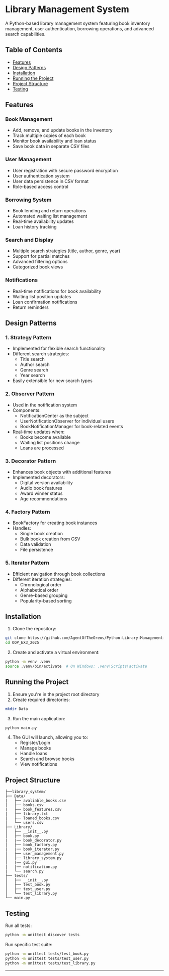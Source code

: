 # Library Management System

A Python-based library management system featuring book inventory management, user authentication, borrowing operations, and advanced search capabilities.

## Table of Contents

- [Features](#features)
- [Design Patterns](#design-patterns)
- [Installation](#installation)
- [Running the Project](#running-the-project)
- [Project Structure](#project-structure)
- [Testing](#testing)

## Features

### Book Management

- Add, remove, and update books in the inventory
- Track multiple copies of each book
- Monitor book availability and loan status
- Save book data in separate CSV files

### User Management

- User registration with secure password encryption
- User authentication system
- User data persistence in CSV format
- Role-based access control

### Borrowing System

- Book lending and return operations
- Automated waiting list management
- Real-time availability updates
- Loan history tracking

### Search and Display

- Multiple search strategies (title, author, genre, year)
- Support for partial matches
- Advanced filtering options
- Categorized book views

### Notifications

- Real-time notifications for book availability
- Waiting list position updates
- Loan confirmation notifications
- Return reminders

## Design Patterns

### 1. Strategy Pattern

- Implemented for flexible search functionality
- Different search strategies:
  - Title search
  - Author search
  - Genre search
  - Year search
- Easily extensible for new search types

### 2. Observer Pattern

- Used in the notification system
- Components:
  - NotificationCenter as the subject
  - UserNotificationObserver for individual users
  - BookNotificationManager for book-related events
- Real-time updates when:
  - Books become available
  - Waiting list positions change
  - Loans are processed

### 3. Decorator Pattern

- Enhances book objects with additional features
- Implemented decorators:
  - Digital version availability
  - Audio book features
  - Award winner status
  - Age recommendations

### 4. Factory Pattern

- BookFactory for creating book instances
- Handles:
  - Single book creation
  - Bulk book creation from CSV
  - Data validation
  - File persistence

### 5. Iterator Pattern

- Efficient navigation through book collections
- Different iteration strategies:
  - Chronological order
  - Alphabetical order
  - Genre-based grouping
  - Popularity-based sorting

## Installation

1. Clone the repository:

```bash
git clone https://github.com/AgentOfTheOreos/Python-Library-Management-System
cd OOP_EX3_2025
```

2. Create and activate a virtual environment:

```bash
python -m venv .venv
source .venv/bin/activate  # On Windows: .venv\Scripts\activate
```

## Running the Project

1. Ensure you're in the project root directory
2. Create required directories:

```bash
mkdir Data
```

3. Run the main application:

```bash
python main.py
```

4. The GUI will launch, allowing you to:
   - Register/Login
   - Manage books
   - Handle loans
   - Search and browse books
   - View notifications

## Project Structure

```
├──library_system/
├── Data/
|   ├── avaliable_books.csv
│   ├── books.csv
|   ├── book_features.csv
|   ├── library.txt
|   ├── loaned_books.csv
│   └── users.csv
├── Library/
│   ├── __init__.py
│   ├── book.py
|   |── book_decorator.py
│   ├── book_factory.py
|   |── book_iterator.py
│   ├── user_management.py
│   ├── library_system.py
│   |── gui.py
|   |── notification.py
|   └── search.py 
├── tests/
│   ├── __init__.py
│   ├── test_book.py
│   ├── test_user.py
│   └── test_library.py
└── main.py

```

## Testing

Run all tests:

```bash
python -m unittest discover tests
```

Run specific test suite:

```bash
python -m unittest tests/test_book.py
python -m unittest tests/test_user.py
python -m unittest tests/test_library.py
```

---
